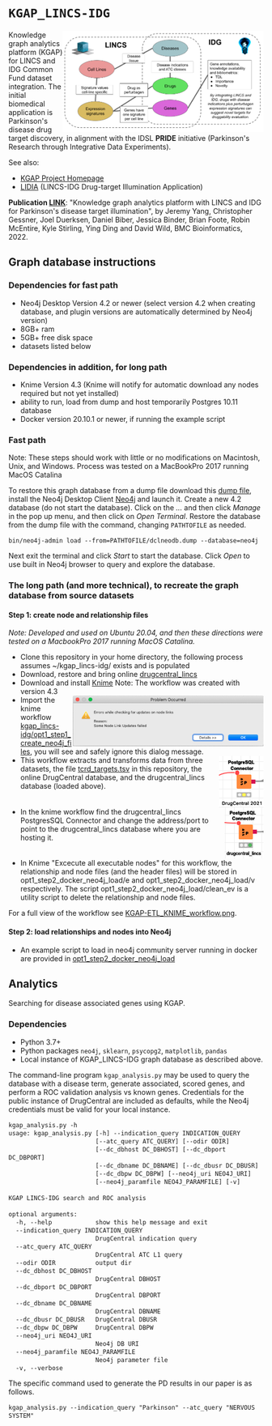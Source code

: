 # `KGAP_LINCS-IDG`

<img align="right" height="200" src="doc/images/LINCS-IDG_Integration.png">

Knowledge graph analytics platform (KGAP) for LINCS and IDG Common Fund dataset integration.
The initial biomedical application is Parkinson's disease drug target discovery, in alignment
with the IDSL __PRIDE__ initiative (Parkinson's Research through Integrative Data Experiments).

See also:

* [KGAP Project Homepage](https://cheminfov.informatics.indiana.edu/projects/kgap/)
* [LIDIA](https://github.com/IUIDSL/kgap_lidia) (LINCS-IDG Drug-target Illumination Application)

__Publication  [LINK](https://rdcu.be/cKblK)__: "Knowledge graph analytics
platform with LINCS and IDG for Parkinson's disease target illumination", by
Jeremy Yang, Christopher Gessner, Joel Duerksen, Daniel Biber, Jessica Binder,
Brian Foote, Robin McEntire, Kyle Stirling, Ying Ding and David Wild, BMC
Bioinformatics, 2022.

## Graph database instructions

### Dependencies for fast path
- Neo4j Desktop Version 4.2 or newer (select version 4.2 when creating database, and plugin versions are automatically determined by Neo4j version)
- 8GB+ ram
- 5GB+ free disk space
- datasets listed below

### Dependencies in addition, for long path
- Knime Version 4.3 (Knime will notify for automatic download any nodes required but not yet installed)
- ability to run, load from dump and host temporarily Postgres 10.11 database
- Docker version 20.10.1 or newer, if running the example script

### Fast path
Note: These steps should work with little or no modifications on Macintosh, Unix, and Windows. Process was tested on a MacBookPro 2017 running MacOS Catalina

To restore this graph database from a dump file download this [dump file](https://cheminfov.informatics.indiana.edu/projects/kgap/data/dclneodb.dump),
install the Neo4j Desktop Client [Neo4j](https://neo4j.com/) and launch it. Create a new 4.2 database (do not start the database).  Click on the *...* and then click *Manage* in the pop up menu, and then click on *Open Terminal*. Restore the database from the dump file with the command, changing `PATHTOFILE` as needed.

```
bin/neo4j-admin load --from=PATHTOFILE/dclneodb.dump --database=neo4j
```

Next exit the terminal and click *Start* to start the database. Click *Open* to use built in Neo4j browser to query and explore the database.

### The long path (and more technical), to recreate the graph database from source datasets
#### Step 1: create node and relationship files

_Note: Developed and used on Ubuntu 20.04, and then these directions were tested on a MacbookPro 2017 running MacOS Catalina._

- Clone this repository in your home directory, the following process assumes ~/kgap_lincs-idg/ exists and is populated
- Download, restore and bring online [drugcentral_lincs](https://cheminfov.informatics.indiana.edu/projects/kgap/data/drugcentral_lincs.pgdump)
- Download and install [Knime](https://www.knime.com/) Note: The workflow was created with version 4.3
- <img align="right" height="100" src="doc/images/knime-workflow-load-message.png">Import the knime workflow [kgap_lincs-idg/opt1_step1_create_neo4j_files](opt1_step1_create_neo4j_input_files/drugcentral_lincs_etl2neo4jfiles.knwf), you will see and safely ignore this dialog message.<BR clear="right">
- <img align="right" src="doc/images/DrugCentral%202021.png">This workflow extracts and transforms data from three datasets, the file [tcrd_targets.tsv](opt1_step1_create_neo4j_input_files/tcrd_targets.tsv) in this repository, the online DrugCentral database, and the drugcentral_lincs database (loaded above).<br clear="right">
- <img align="right" src="doc/images/drugcentral_lincs-PostgresSQLConnctor.png">In the knime workflow find the drugcentral_lincs PostgresSQL Connector and change the address/port to point to the drugcentral_lincs database where you are hosting it.<br clear="right">
- In Knime "Excecute all executable nodes" for this workflow, the relationship and node files (and the header files) will be stored in opt1_step2_docker_neo4j_load/e and opt1_step2_docker_neo4j_load/v respectively.  The script opt1_step2_docker_neo4j_load/clean_ev is a utility script to delete the relationship and node files.

For a full view of the workflow see [KGAP-ETL_KNIME_workflow.png](doc/images/KGAP-ETL_KNIME_workflow.png).

#### Step 2: load relationships and nodes into Neo4j
  - An example script to load in neo4j community server running in docker are provided in [opt1_step2_docker_neo4j_load](opt1_step2_docker_neo4j_load)

## Analytics

Searching for disease associated genes using KGAP.

### Dependencies

- Python 3.7+
- Python packages `neo4j`, `sklearn`, `psycopg2`, `matplotlib`, `pandas`
- Local instance of KGAP_LINCS-IDG graph database as described above.

The command-line program `kgap_analysis.py` may be used to query the database with a disease term, generate associated, scored genes, and perform a ROC validation analysis vs known genes. Credentials
for the public instance of DrugCentral are included as defaults, while the Neo4j credentials
must be valid for your local instance.

```
kgap_analysis.py -h
usage: kgap_analysis.py [-h] --indication_query INDICATION_QUERY
                        [--atc_query ATC_QUERY] [--odir ODIR]
                        [--dc_dbhost DC_DBHOST] [--dc_dbport DC_DBPORT]
                        [--dc_dbname DC_DBNAME] [--dc_dbusr DC_DBUSR]
                        [--dc_dbpw DC_DBPW] [--neo4j_uri NEO4J_URI]
                        [--neo4j_paramfile NEO4J_PARAMFILE] [-v]

KGAP LINCS-IDG search and ROC analysis

optional arguments:
  -h, --help            show this help message and exit
  --indication_query INDICATION_QUERY
                        DrugCentral indication query
  --atc_query ATC_QUERY
                        DrugCentral ATC L1 query
  --odir ODIR           output dir
  --dc_dbhost DC_DBHOST
                        DrugCentral DBHOST
  --dc_dbport DC_DBPORT
                        DrugCentral DBPORT
  --dc_dbname DC_DBNAME
                        DrugCentral DBNAME
  --dc_dbusr DC_DBUSR   DrugCentral DBUSR
  --dc_dbpw DC_DBPW     DrugCentral DBPW
  --neo4j_uri NEO4J_URI
                        Neo4j DB URI
  --neo4j_paramfile NEO4J_PARAMFILE
                        Neo4j parameter file
  -v, --verbose
```

The specific command used to generate the PD results in our paper is as follows.

```
kgap_analysis.py --indication_query "Parkinson" --atc_query "NERVOUS SYSTEM"
```
